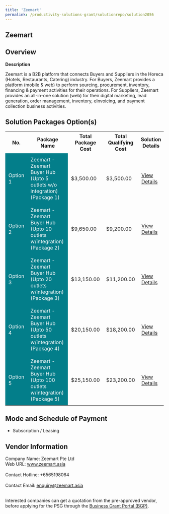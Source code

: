 ```yaml
---
title: 'Zeemart'
permalink: /productivity-solutions-grant/solutionrepo/solution2056
---
```


## Zeemart

## Overview

**Description**

Zeemart is a B2B platform that connects Buyers and Suppliers in the Horeca (Hotels, Restaurants, Catering) industry.  For Buyers, Zeemart provides a platform (mobile & web) to perform sourcing, procurement, inventory, financing & payment activities for their operations. For Suppliers, Zeemart provides an all-in-one solution (web) for their digital marketing, lead generation, order management, inventory, eInvoicing, and payment collection business activities.

## Solution Packages Option(s)

<table>
<tr>
<th><b>No.</b></th>
<th><b>Package Name</b></th>
<th><b>Total Package Cost</b></th>
<th><b>Total Qualifying Cost</b></th>
<th><b>Solution Details</b></th>
</tr>
<tr>
<td style='padding: 10px; background-color: #037E8A; color: #FFFFFF;'>Option 1</td>
<td style='padding: 10px; background-color: #037E8A; color: #FFFFFF;'>Zeemart - Zeemart Buyer Hub (Upto 5 outlets w/o integration) (Package 1)</td>
<td style='padding: 10px;'>$3,500.00</td>
<td style='padding: 10px;'>$3,500.00</td>
<td style='padding: 10px;'><a href='/images/psg/Desensitised_Zeemart_Annex_3_CR_wef_24_March_2022_Part_1.pdf' target='_blank'>View Details</a></td>
</tr>
<tr>
<td style='padding: 10px; background-color: #037E8A; color: #FFFFFF;'>Option 2</td>
<td style='padding: 10px; background-color: #037E8A; color: #FFFFFF;'>Zeemart - Zeemart Buyer Hub (Upto 10 outlets w/integration) (Package 2)</td>
<td style='padding: 10px;'>$9,650.00</td>
<td style='padding: 10px;'>$9,200.00</td>
<td style='padding: 10px;'><a href='/images/psg/Desensitised_Zeemart_Annex_3_CR_wef_24_March_2022_Part_2.pdf' target='_blank'>View Details</a></td>
</tr>
<tr>
<td style='padding: 10px; background-color: #037E8A; color: #FFFFFF;'>Option 3</td>
<td style='padding: 10px; background-color: #037E8A; color: #FFFFFF;'>Zeemart - Zeemart Buyer Hub (Upto 20 outlets w/integration) (Package 3)</td>
<td style='padding: 10px;'>$13,150.00</td>
<td style='padding: 10px;'>$11,200.00</td>
<td style='padding: 10px;'><a href='/images/psg/Desensitised_Zeemart_Annex_3_CR_wef_24_March_2022_Part_3.pdf' target='_blank'>View Details</a></td>
</tr>
<tr>
<td style='padding: 10px; background-color: #037E8A; color: #FFFFFF;'>Option 4</td>
<td style='padding: 10px; background-color: #037E8A; color: #FFFFFF;'>Zeemart - Zeemart Buyer Hub (Upto 50 outlets w/integration) (Package 4)</td>
<td style='padding: 10px;'>$20,150.00</td>
<td style='padding: 10px;'>$18,200.00</td>
<td style='padding: 10px;'><a href='/images/psg/Desensitised_Zeemart_Annex_3_CR_wef_24_March_2022_Part_4.pdf' target='_blank'>View Details</a></td>
</tr>
<tr>
<td style='padding: 10px; background-color: #037E8A; color: #FFFFFF;'>Option 5</td>
<td style='padding: 10px; background-color: #037E8A; color: #FFFFFF;'>Zeemart - Zeemart Buyer Hub (Upto 100 outlets w/integration) (Package 5)</td>
<td style='padding: 10px;'>$25,150.00</td>
<td style='padding: 10px;'>$23,200.00</td>
<td style='padding: 10px;'><a href='/images/psg/Desensitised_Zeemart_Annex_3_CR_wef_24_March_2022_Part_5.pdf' target='_blank'>View Details</a></td>
</tr>
</table>

## Mode and Schedule of Payment

 - Subscription / Leasing

## Vendor Information

 Company Name: Zeemart Pte Ltd<br>Web URL: www.zeemart.asia <br><br>Contact Hotline: +6565198064 <br><br>Contact Email: enquiry@zeemart.asia <br><br>

Interested companies can get a quotation from the pre-approved vendor, before applying for the PSG through the <a href='https://www.businessgrants.gov.sg/' target='_blank' rel='noopener'>Business Grant Portal (BGP)</a>.

<script src="/jquery/resize-tables.js"></script>
